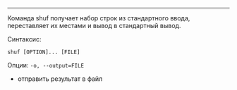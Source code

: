 ___
Команда shuf получает набор строк из стандартного ввода, переставляет их местами и вывод в стандартный вывод.

Синтаксис:
```
shuf [OPTION]... [FILE]
```

Опции:
`-o, --output=FILE`
- отправить результат в файл
